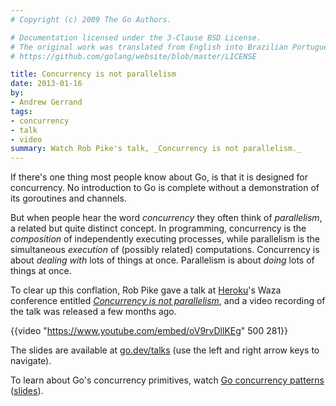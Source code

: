 ```yaml
---
# Copyright (c) 2009 The Go Authors.

# Documentation licensed under the 3-Clause BSD License.
# The original work was translated from English into Brazilian Portuguese.
# https://github.com/golang/website/blob/master/LICENSE

title: Concurrency is not parallelism
date: 2013-01-16
by:
- Andrew Gerrand
tags:
- concurrency
- talk
- video
summary: Watch Rob Pike's talk, _Concurrency is not parallelism._
---
```



If there's one thing most people know about Go,
is that it is designed for concurrency.
No introduction to Go is complete without a demonstration of its goroutines and channels.

But when people hear the word _concurrency_ they often think of _parallelism_,
a related but quite distinct concept.
In programming, concurrency is the _composition_ of independently executing processes,
while parallelism is the simultaneous _execution_ of (possibly related) computations.
Concurrency is about _dealing with_ lots of things at once.
Parallelism is about _doing_ lots of things at once.

To clear up this conflation, Rob Pike gave a talk at [Heroku](http://heroku.com/)'s
Waza conference entitled
[_Concurrency is not parallelism_](https://blog.heroku.com/concurrency_is_not_parallelism),
and a video recording of the talk was released a few months ago.

{{video "https://www.youtube.com/embed/oV9rvDllKEg" 500 281}}

The slides are available at [go.dev/talks](/talks/2012/waza.slide)
(use the left and right arrow keys to navigate).

To learn about Go's concurrency primitives,
watch [Go concurrency patterns](http://www.youtube.com/watch?v=f6kdp27TYZs)
([slides](/talks/2012/concurrency.slide)).
